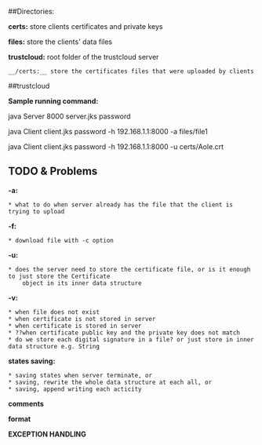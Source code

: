##Directories:

__certs:__ store clients certificates and private keys

__files:__ store the clients' data files 

__trustcloud:__ root folder of the trustcloud server

    __/certs:__ store the certificates files that were uploaded by clients



##trustcloud

__Sample running command:__

java Server 8000 server.jks password

java Client client.jks password -h 192.168.1.1:8000 -a files/file1

java Client client.jks password -h 192.168.1.1:8000 -u certs/Aole.crt


## TODO & Problems

__-a:__

    * what to do when server already has the file that the client is trying to upload

__-f:__

    * download file with -c option

__-u:__

    * does the server need to store the certificate file, or is it enough to just store the Certificate
        object in its inner data structure

__-v:__

    * when file does not exist
    * when certificate is not stored in server
    * when certificate is stored in server
    * ??when certificate public key and the private key does not match
    * do we store each digital signature in a file? or just store in inner data structure e.g. String

__states saving:__

    * saving states when server terminate, or
    * saving, rewrite the whole data structure at each all, or
    * saving, append writing each acticity

__comments__

__format__

__EXCEPTION HANDLING__

